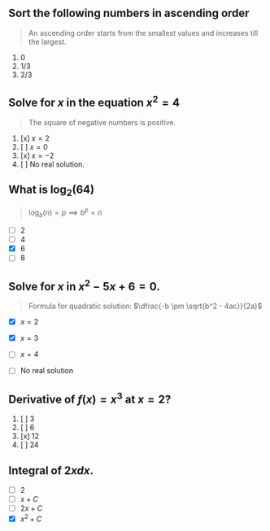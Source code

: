 ## Sort the following numbers in ascending order

> An ascending order starts from the smallest values and increases till the largest.

1. 0
2. 1/3
3. 2/3

## Solve for $x$ in the equation $x^2 = 4$

> The square of negative numbers is positive.

1. [x] $x=2$
2. [ ] $x=0$
3. [x] $x=-2$
4. [ ] No real solution.

## What is $\log_2(64)$

> $\log_b (n) = p \implies b ^ p = n$

- [ ] 2
- [ ] 4
- [x] 6
- [ ] 8

## Solve for $x$ in $x^2 - 5x + 6 = 0$.

> Formula for quadratic solution: $\dfrac{-b \pm \sqrt{b^2 - 4ac}}{2a}$

- [x] $x = 2$
- [x] $x = 3$
- [ ] $x = 4$
- [ ] No real solution


## Derivative of $f(x) = x^3$ at $x = 2$?

1. [ ] 3
2. [ ] 6
3. [x] 12
4. [ ] 24


## Integral of $2x dx$.

- [ ] $2$
- [ ] $x + C$
- [ ] $2x + C$
- [x] $x^2 + C$
